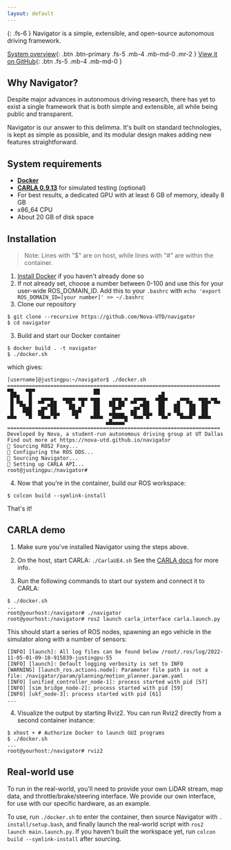 ```yaml
---
layout: default
---
```


{: .fs-6 }
Navigator is a simple, extensible, and open-source autonomous driving framework.

[System overview](/navigator/system-overview){: .btn .btn-primary .fs-5 .mb-4 .mb-md-0 .mr-2 } [View it on GitHub](https://github.com/nova-utd/navigator){: .btn .fs-5 .mb-4 .mb-md-0 }

## Why Navigator?
Despite major advances in autonomous driving research, there has yet to exist a single framework that is both simple and extensible, all while being public and transparent.

Navigator is our answer to this delimma. It's built on standard technologies, is kept as simple as possible, and its modular design makes adding new features straightforward.

## System requirements
- [**Docker**](https://docs.docker.com/desktop/)
- [**CARLA 0.9.13**](https://carla.readthedocs.io/en/latest/start_quickstart/) for simulated testing (optional)
- For best results, a dedicated GPU with at least 6 GB of memory, ideally 8 GB
- x86_64 CPU
- About 20 GB of disk space

## Installation

> Note: Lines with "$" are on host, while lines with "#" are within the container.

1. [Install Docker](https://www.docker.com/get-started/) if you haven't already done so
2. If not already set, choose a number between 0-100 and use this for your user-wide ROS_DOMAIN_ID. Add this to your `.bashrc` with `echo 'export ROS_DOMAIN_ID=[your number]' >> ~/.bashrc`
2. Clone our repository
```
$ git clone --recursive https://github.com/Nova-UTD/navigator
$ cd navigator
```
3. Build and start our Docker container
```
$ docker build . -t navigator
$ ./docker.sh
```
which gives:
```
[username]@justingpu:~/navigator$ ./docker.sh 
=====================================================================
▀█▄   ▀█▀                   ██                    ▄                   
 █▀█   █   ▄▄▄▄   ▄▄▄▄ ▄▄▄ ▄▄▄    ▄▄▄ ▄  ▄▄▄▄   ▄██▄    ▄▄▄   ▄▄▄ ▄▄  
 █ ▀█▄ █  ▀▀ ▄██   ▀█▄  █   ██   ██ ██  ▀▀ ▄██   ██   ▄█  ▀█▄  ██▀ ▀▀ 
 █   ███  ▄█▀ ██    ▀█▄█    ██    █▀▀   ▄█▀ ██   ██   ██   ██  ██     
▄█▄   ▀█  ▀█▄▄▀█▀    ▀█    ▄██▄  ▀████▄ ▀█▄▄▀█▀  ▀█▄▀  ▀█▄▄█▀ ▄██▄    
                                ▄█▄▄▄▄▀                               
=====================================================================
Developed by Nova, a student-run autonomous driving group at UT Dallas
Find out more at https://nova-utd.github.io/navigator
🦊 Sourcing ROS2 Foxy...
🔗 Configuring the ROS DDS...
🧭 Sourcing Navigator...
🔌 Setting up CARLA API...
root@justingpu:/navigator# 
```
4.  Now that you're in the container, build our ROS workspace:
```
$ colcon build --symlink-install
``` 

That's it!

## CARLA demo
1. Make sure you've installed Navigator using the steps above.
2. On the host, start CARLA: `./CarlaUE4.sh` See the [CARLA docs](https://carla.readthedocs.io/en/latest/start_quickstart/#running-carla) for more info.

3. Run the following commands to start our system and connect it to CARLA:
```
$ ./docker.sh
...
root@yourhost:/navigator# ./navigator
root@yourhost:/navigator# ros2 launch carla_interface carla.launch.py
```
This should start a series of ROS nodes, spawning an ego vehicle in the simulator along with a number of sensors:
```
[INFO] [launch]: All log files can be found below /root/.ros/log/2022-11-05-01-09-18-915839-justingpu-55
[INFO] [launch]: Default logging verbosity is set to INFO
[WARNING] [launch_ros.actions.node]: Parameter file path is not a file: /navigator/param/planning/motion_planner.param.yaml
[INFO] [unified_controller_node-1]: process started with pid [57]
[INFO] [sim_bridge_node-2]: process started with pid [59]
[INFO] [ukf_node-3]: process started with pid [61]
...
```
4. Visualize the output by starting Rviz2. You can run Rviz2 directly from a second container instance:
```
$ xhost + # Authorize Docker to launch GUI programs
$ ./docker.sh
...
root@yourhost:/navigator# rviz2
```

## Real-world use
To run in the real-world, you'll need to provide your own LiDAR stream, map data, and throttle/brake/steering interface. We provide our own interface, for use with our specific hardware, as an example.

To use, run `./docker.sh` to enter the container, then source Navigator with `. install/setup.bash`, and finally launch the real-world script with `ros2 launch main.launch.py`. If you haven't built the workspace yet, run `colcon build --symlink-install` after sourcing.
